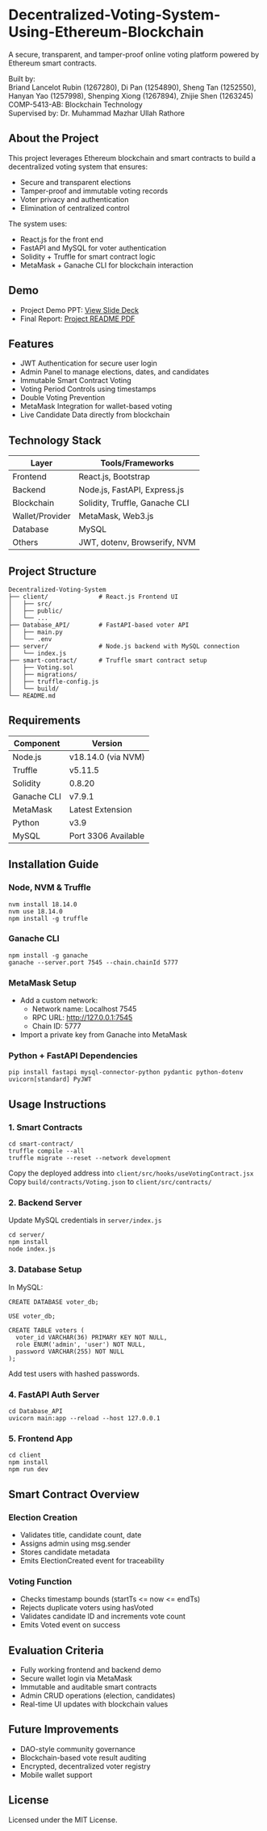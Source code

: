# Decentralized-Voting-System-Using-Ethereum-Blockchain

A secure, transparent, and tamper-proof online voting platform powered by Ethereum smart contracts.

Built by:  
Briand Lancelot Rubin (1267280), Di Pan (1254890), Sheng Tan (1252550), Hanyan Yao (1257998), Shenping Xiong (1267894), Zhijie Shen (1263245)  
COMP-5413-AB: Blockchain Technology  
Supervised by: Dr. Muhammad Mazhar Ullah Rathore

## About the Project

This project leverages Ethereum blockchain and smart contracts to build a decentralized voting system that ensures:
- Secure and transparent elections
- Tamper-proof and immutable voting records
- Voter privacy and authentication
- Elimination of centralized control

The system uses:
- React.js for the front end
- FastAPI and MySQL for voter authentication
- Solidity + Truffle for smart contract logic
- MetaMask + Ganache CLI for blockchain interaction

## Demo

- Project Demo PPT: [View Slide Deck](./Group23_DecentralizedVotingSystem_PPT.pptx)
- Final Report: [Project README PDF](./Group23_DecentralizedVotingSystem_README.pdf)

## Features

- JWT Authentication for secure user login
- Admin Panel to manage elections, dates, and candidates
- Immutable Smart Contract Voting
- Voting Period Controls using timestamps
- Double Voting Prevention
- MetaMask Integration for wallet-based voting
- Live Candidate Data directly from blockchain

## Technology Stack

| Layer             | Tools/Frameworks                            |
|------------------|---------------------------------------------|
| Frontend         | React.js, Bootstrap                         |
| Backend          | Node.js, FastAPI, Express.js                |
| Blockchain       | Solidity, Truffle, Ganache CLI              |
| Wallet/Provider  | MetaMask, Web3.js                           |
| Database         | MySQL                                       |
| Others           | JWT, dotenv, Browserify, NVM                |

## Project Structure

```
Decentralized-Voting-System
├── client/              # React.js Frontend UI
│   ├── src/
│   ├── public/
│   └── ...
├── Database_API/        # FastAPI-based voter API
│   ├── main.py
│   └── .env
├── server/              # Node.js backend with MySQL connection
│   └── index.js
├── smart-contract/      # Truffle smart contract setup
│   ├── Voting.sol
│   ├── migrations/
│   ├── truffle-config.js
│   └── build/
└── README.md
```

## Requirements

| Component         | Version                |
|------------------|------------------------|
| Node.js           | v18.14.0 (via NVM)     |
| Truffle           | v5.11.5                |
| Solidity          | 0.8.20                 |
| Ganache CLI       | v7.9.1                 |
| MetaMask          | Latest Extension       |
| Python            | v3.9                   |
| MySQL             | Port 3306 Available    |

## Installation Guide

### Node, NVM & Truffle

```
nvm install 18.14.0
nvm use 18.14.0
npm install -g truffle
```

### Ganache CLI

```
npm install -g ganache
ganache --server.port 7545 --chain.chainId 5777
```

### MetaMask Setup

- Add a custom network:
  - Network name: Localhost 7545  
  - RPC URL: http://127.0.0.1:7545  
  - Chain ID: 5777
- Import a private key from Ganache into MetaMask

### Python + FastAPI Dependencies

```
pip install fastapi mysql-connector-python pydantic python-dotenv uvicorn[standard] PyJWT
```

## Usage Instructions

### 1. Smart Contracts

```
cd smart-contract/
truffle compile --all
truffle migrate --reset --network development
```

Copy the deployed address into `client/src/hooks/useVotingContract.jsx`  
Copy `build/contracts/Voting.json` to `client/src/contracts/`

### 2. Backend Server

Update MySQL credentials in `server/index.js`
```
cd server/
npm install
node index.js
```

### 3. Database Setup

In MySQL:

```
CREATE DATABASE voter_db;

USE voter_db;

CREATE TABLE voters (
  voter_id VARCHAR(36) PRIMARY KEY NOT NULL,
  role ENUM('admin', 'user') NOT NULL,
  password VARCHAR(255) NOT NULL
);
```

Add test users with hashed passwords.

### 4. FastAPI Auth Server

```
cd Database_API
uvicorn main:app --reload --host 127.0.0.1
```

### 5. Frontend App

```
cd client
npm install
npm run dev
```

## Smart Contract Overview

### Election Creation
- Validates title, candidate count, date
- Assigns admin using msg.sender
- Stores candidate metadata
- Emits ElectionCreated event for traceability

### Voting Function
- Checks timestamp bounds (startTs <= now <= endTs)
- Rejects duplicate voters using hasVoted
- Validates candidate ID and increments vote count
- Emits Voted event on success

## Evaluation Criteria

- Fully working frontend and backend demo
- Secure wallet login via MetaMask
- Immutable and auditable smart contracts
- Admin CRUD operations (election, candidates)
- Real-time UI updates with blockchain values

## Future Improvements

- DAO-style community governance
- Blockchain-based vote result auditing
- Encrypted, decentralized voter registry
- Mobile wallet support

## License

Licensed under the MIT License.
